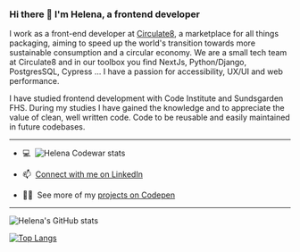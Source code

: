 ### Hi there 👋 I'm Helena, a frontend developer

I work as a front-end developer at [Circulate8](https://www.circulate8.com/), a marketplace for all things packaging, aiming to speed up the world's transition towards more sustainable consumption and a circular economy. We are a small tech team at Circulate8 and in our toolbox you find NextJs, Python/Django, PostgresSQL, Cypress ... I have a passion for accessibility, UX/UI and web performance.

I have studied frontend development with Code Institute and Sundsgarden FHS. During my studies I have gained the knowledge and to appreciate the value of clean, well written code. Code to be reusable and easily maintained in future codebases.

<hr>

- 💻&nbsp; ![Helena Codewar stats](https://www.codewars.com/users/Helena-p/badges/small)

- 📫&nbsp; [Connect with me on LinkedIn](https://www.linkedin.com/in/helenaplantin/)

- 👩‍💻&nbsp; See more of my [projects on Codepen](https://codepen.io/helena-p)
<hr>


![Helena's GitHub stats](https://github-readme-stats.vercel.app/api?username=Helena-p&show_icons=true&theme=gruvbox)


[![Top Langs](https://github-readme-stats.vercel.app/api/top-langs/?username=Helena-p&layout=compact&theme=gruvbox)](https://github.com/Helena-p/Helena-p/github-readme-stats)
